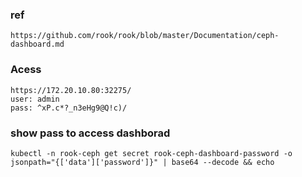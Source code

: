### ref
```
https://github.com/rook/rook/blob/master/Documentation/ceph-dashboard.md
```
### Acess
```
https://172.20.10.80:32275/
user: admin
pass: ^xP.c*?_n3eHg9@Q!c)/
```

### show pass to access dashborad
```
kubectl -n rook-ceph get secret rook-ceph-dashboard-password -o jsonpath="{['data']['password']}" | base64 --decode && echo

```
